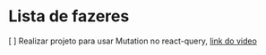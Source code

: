 # Lista de fazeres

[ ] Realizar projeto para usar Mutation no react-query, [link do video](youtube.com/watch?v=Mvy1ahOJ8TA)